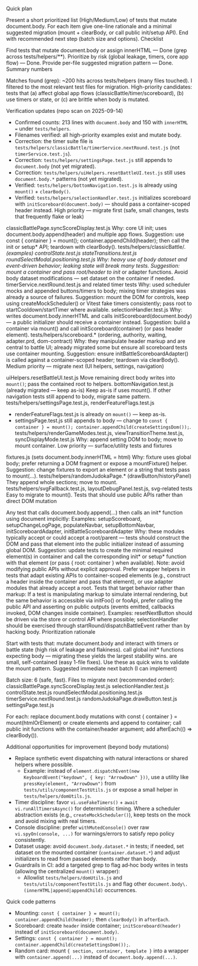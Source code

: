 Quick plan

Present a short prioritized list (High/Medium/Low) of tests that mutate document.body.
For each item give one-line rationale and a minimal suggested migration (mount + clearBody, or call public init/setup API).
End with recommended next step (batch size and options).
Checklist

Find tests that mutate document.body or assign innerHTML — Done (grep across tests/helpers/**).
Prioritize by risk (global leakage, timers, core app flow) — Done.
Provide per-file suggested migration pattern — Done.
Summary numbers

Matches found (grep): ~200 hits across tests/helpers (many files touched). I filtered to the most relevant test files for migration.
High-priority candidates: tests that (a) affect global app flows (classicBattle/timer/scoreboard), (b) use timers or state, or (c) are brittle when body is mutated.

Verification updates (repo scan on 2025-09-14)

- Confirmed counts: 213 lines with `document.body` and 150 with `innerHTML =` under `tests/helpers`.
- Filenames verified: all high-priority examples exist and mutate body.
- Correction: the timer suite file is `tests/helpers/classicBattle/timerService.nextRound.test.js` (not `timerService.test.js`).
- Correction: `tests/helpers/settingsPage.test.js` still appends to `document.body` (not yet migrated).
- Correction: `tests/helpers/uiHelpers.resetBattleUI.test.js` still uses `document.body.*` patterns (not yet migrated).
- Verified: `tests/helpers/bottomNavigation.test.js` is already using `mount()` + `clearBody()`.
- Verified: `tests/helpers/selectionHandler.test.js` initializes scoreboard with `initScoreboard(document.body)` — should pass a container-scoped header instead.
High priority — migrate first (safe, small changes, tests that frequently flake or leak)

classicBattlePage.syncScoreDisplay.test.js
Why: core UI init; uses document.body.append(header) and multiple app flows.
Suggestion: use const { container } = mount(); container.appendChild(header); then call the init or setup* API; teardown with clearBody().
tests/helpers/classicBattle/*. (examples)
controlState.test.js
stateTransitions.test.js
roundSelectModal.positioning.test.js
Why: heavy use of body dataset and event-driven behavior; leaking state will break many tests.
Suggestion: mount a container and pass root/header to init* or adapter functions. Avoid body dataset modifications — set dataset on the container if needed.
timerService.nextRound.test.js and related timer tests
Why: used scheduler mocks and appended buttons/timers to body; mixing timer strategies was already a source of failures.
Suggestion: mount the DOM for controls, keep using createMockScheduler() or Vitest fake timers consistently; pass root to startCooldown/startTimer where available.
selectionHandler.test.js
Why: writes document.body.innerHTML and calls initScoreboard(document.body) — a public initializer should receive a container instead.
Suggestion: build a container via mount() and call initScoreboard(container) (or pass header element).
tests/helpers/scoreboard.* (ordering, authority, waiting, adapter.prd, dom-contract)
Why: they manipulate header markup and are central to battle UI; already migrated some but ensure all scoreboard tests use container mounting.
Suggestion: ensure initBattleScoreboardAdapter() is called against a container-scoped header; teardown via clearBody().
Medium priority — migrate next (UI helpers, settings, navigation)

uiHelpers.resetBattleUI.test.js
Move remaining direct body writes into `mount()`; pass the contained root to helpers.
bottomNavigation.test.js (already migrated — keep as-is)
Keep as-is if uses mount(). If other navigation tests still append to body, migrate same pattern.
tests/helpers/settingsPage.test.js, renderFeatureFlags.test.js
- renderFeatureFlags.test.js is already on `mount()` — keep as-is.
- settingsPage.test.js still appends to body — change to `const { container } = mount(); container.appendChild(createSettingsDom());`.
tests/helpers/renderGameModes.test.js, viewTransitionTheme.test.js, syncDisplayMode.test.js
Why: append setting DOM to body; move to mount container.
Low priority — surface/utility tests and fixtures

fixtures.js (sets document.body.innerHTML = html)
Why: fixture uses global body; prefer returning a DOM fragment or expose a mountFixture() helper.
Suggestion: change fixtures to export an element or a string that tests pass to mount(...).
tests/helpers/randomJudokaPage.* (drawButton/historyPanel)
They append whole sections; move to mount.
tests/helpers/svgFallback.test.js, layoutDebugPanel.test.js, svg-related tests
Easy to migrate to mount().
Tests that should use public APIs rather than direct DOM mutation

Any test that calls document.body.append(...) then calls an init* function using document implicitly:
Examples: setupScoreboard, setupChangeLogPage, populateNavbar, setupBottomNavbar, initScoreboardAdapter, initBattleScoreboardAdapter
Why: these modules typically accept or could accept a root/parent — tests should construct the DOM and pass that element into the public initializer instead of assuming global DOM.
Suggestion: update tests to create the minimal required element(s) in container and call the corresponding init* or setup* function with that element (or pass { root: container } when available).
Note: avoid modifying public APIs without explicit approval. Prefer wrapper helpers in tests that adapt existing APIs to container-scoped elements (e.g., construct a header inside the container and pass that element), or use adapter modules that already accept a root.
Tests that target behavior rather than markup:
If a test is manipulating markup to simulate internal rendering, but the same behavior is accessible via initFoo() or fooApi, prefer calling the public API and asserting on public outputs (events emitted, callbacks invoked, DOM changes inside container).
Examples: resetNextButton should be driven via the store or control API where possible; selectionHandler should be exercised through startRound/dispatchBattleEvent rather than by hacking body.
Prioritization rationale

Start with tests that:
mutate document.body and interact with timers or battle state (high risk of leakage and flakiness).
call global init* functions expecting body — migrating these yields the largest stability wins.
are small, self-contained (easy 1-file fixes). Use these as quick wins to validate the mount pattern.
Suggested immediate next batch (I can implement)

Batch size: 6 (safe, fast).
Files to migrate next (recommended order):
classicBattlePage.syncScoreDisplay.test.js
selectionHandler.test.js
controlState.test.js
roundSelectModal.positioning.test.js
timerService.nextRound.test.js
randomJudokaPage.drawButton.test.js
settingsPage.test.js

For each: replace document.body mutations with const { container } = mount(htmlOrElement) or create elements and append to container; call public init functions with the container/header argument; add afterEach(() => clearBody()).

Additional opportunities for improvement (beyond body mutations)

- Replace synthetic event dispatching with natural interactions or shared helpers where possible.
  - Example: instead of `element.dispatchEvent(new KeyboardEvent("keydown", { key: "ArrowDown" }))`, use a utility like `pressKey(element, "ArrowDown")` from `tests/utils/componentTestUtils.js` or expose a small helper in `tests/helpers/domUtils.js`.
- Timer discipline: favor `vi.useFakeTimers()` + `await vi.runAllTimersAsync()` for deterministic timing. Where a scheduler abstraction exists (e.g., `createMockScheduler()`), keep tests on the mock and avoid mixing with real timers.
- Console discipline: prefer `withMutedConsole()` over raw `vi.spyOn(console, ...)` for warnings/errors to satisfy repo policy consistently.
- Dataset usage: avoid `document.body.dataset.*` in tests; if needed, set dataset on the mounted container (`container.dataset.*`) and adjust initializers to read from passed elements rather than body.
- Guardrails in CI: add a targeted grep to flag ad‑hoc body writes in tests (allowing the centralized `mount()` wrapper):
  - Allowlist `tests/helpers/domUtils.js` and `tests/utils/componentTestUtils.js` and flag other `document.body\.(innerHTML|append|appendChild)` occurrences.

Quick code patterns

- Mounting: `const { container } = mount(); container.appendChild(header);` then `clearBody()` in `afterEach`.
- Scoreboard: create `header` inside container; `initScoreboard(header)` instead of `initScoreboard(document.body)`.
- Settings: `const { container } = mount(); container.appendChild(createSettingsDom());`.
- Random card: mount `{ section, container, template }` into a wrapper with `container.append(...)` instead of `document.body.append(...)`.
